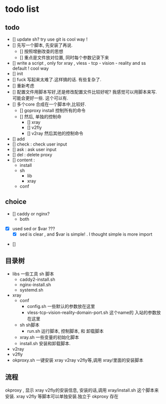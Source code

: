 todo list 
===


## todo 
- [] update sh? try use git is cool way ! 
- [] 先写一个脚本, 先安装了再说.
    - [] 按照增删改查的思想
    - [] 重点是文件放对位置, 同时每个参数记录下来
- [] write a script , only for xray , vless -  tcp - vision - reality  and ss default ! cool way 
- [] init 
- [] fuck 写起来太难了.这样搞的话. 有些复杂了.
- [] 重新考虑
- [] 配置文件用脚本写好,还是修改配置文件比较好呢? 我感觉可以用脚本来写.可能会更好一些. 这个可以有.
- [] 多个core 合成在一个脚本中,比较好.
    - [] goproxy install 控制所有的命令
    - [] 然后, 单独的控制命
        - [] xray 
        - [] v2fly 
        - [] v2ray 
        然后其他的控制命令
- [] add 
- [] check : check user input 
- [] ask : ask user input 
- [] del : delete proxy 
- [] content :
    - install 
    - sh 
        - lib 
        - xray
    - conf



## choice
- [] caddy or nginx?    
    - both 
- [x] used sed or $var ???
    - [x] sed is clear , and $var is simple! . I thought simple is more import 
- [] 

## 目录树
- libs 一些工具 sh 脚本 
    - caddy2-install.sh 
    - nginx-install.sh 
    - systemd.sh 
- xray
    - conf
        - config.sh 一些默认的参数放在这里
        - vless-tcp-vision-reality-domain-port.sh 这个name的 入站的参数放在这里
    - sh sh脚本
        - run.sh 运行脚本, 控制脚本, 和 卸载脚本
    - xray.sh  一些变量的初始化脚本
    - install.sh 安装和卸载脚本. 
- v2ray
- v2fly
- okproxy.sh 一键安装 xray v2ray v2fly等,调用 xray/里面的安装脚本

## 流程

okproxy , 显示 xray v2fly的安装信息,
安装的话,调用 xray/install.sh 这个脚本来安装.
xray v2fly 等脚本可以单独安装.独立于 okproxy 存在
